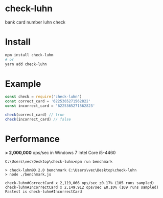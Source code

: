# check-luhn

bank card number luhn check

# Install

```sh
npm install check-luhn
# or
yarn add check-luhn
```

# Example

```javascript
const check = require('check-luhn')
const correct_card = '6225365271562822'
const incorrect_card = '6225365271562823'

check(correct_card) // true
check(incorrect_card) // false

```

# Performance

**> 2,000,000** ops/sec in Windows 7 Intel Core i5-4460

```
C:\Users\vec\Desktop\check-luhn>npm run benchmark

> check-luhn@0.2.0 benchmark C:\Users\vec\Desktop\check-luhn
> node ./benchmark.js

check-luhn#CorrectCard x 2,119,066 ops/sec ±0.17% (105 runs sampled)
check-luhn#IncorrectCard x 2,149,912 ops/sec ±0.10% (109 runs sampled)
Fastest is check-luhn#IncorrectCard
```
